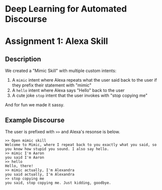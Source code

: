 # Deep Learning for Automated Discourse
# Assignment 1: Alexa Skill

## Description
We created a "Mimic Skill" with multiple custom intents:

1. A ``mimic`` intent where Alexa repeats what the user said back to the user if they prefix their statement with "mimic"
2. A ``hello`` intent where Alexa says "Hello" back to the user
3. A cute joke ``stop`` intent that the user invokes with "stop copying me"

And for fun we made it sassy.

## Example Discourse
The user is prefixed with ``>>`` and Alexa's resonse is below.
```
>> Open mimic skill
Welcome to Mimic, where I repeat back to you exactly what you said, so you know how stupid you sound. I also say hello.
>> mimic I'm Aaron
you said I'm Aaron
>> hello
Hello, there!
>> mimic actually, I'm Alexandra
you said actually, I'm Alexandra
>> stop copying me
you said, stop copying me. Just kidding, goodbye.
```
